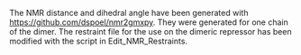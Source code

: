 The NMR distance and dihedral angle have been generated with https://github.com/dspoel/nmr2gmxpy. They were generated for one chain of the dimer. The restraint file for the use on the dimeric repressor has been modified with the script in Edit_NMR_Restraints. 
